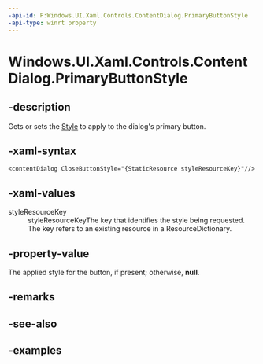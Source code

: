 ```yaml
---
-api-id: P:Windows.UI.Xaml.Controls.ContentDialog.PrimaryButtonStyle
-api-type: winrt property
---
```


<!-- Property syntax.
public Style PrimaryButtonStyle { get;  set; }
-->

# Windows.UI.Xaml.Controls.ContentDialog.PrimaryButtonStyle

## -description
Gets or sets the [Style](./../windows.ui.xaml/style.md) to apply to the dialog's primary button. 



## -xaml-syntax
```xaml
<contentDialog CloseButtonStyle="{StaticResource styleResourceKey}"//>
```

## -xaml-values
<dl><dt>styleResourceKey</dt><dd>styleResourceKeyThe key that identifies the style being requested. The key refers to an existing resource in a ResourceDictionary.</dd>
</dl>

## -property-value
The applied style for the button, if present; otherwise, **null**. 

## -remarks

## -see-also

## -examples


